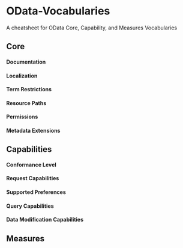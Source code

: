 # OData-Vocabularies
A cheatsheet for OData Core, Capability, and Measures Vocabularies

## Core

#### Documentation
#### Localization
#### Term Restrictions
#### Resource Paths
#### Permissions
#### Metadata Extensions

## Capabilities

#### Conformance Level
#### Request Capabilities
#### Supported Preferences
#### Query Capabilities
#### Data Modification Capabilities

## Measures
